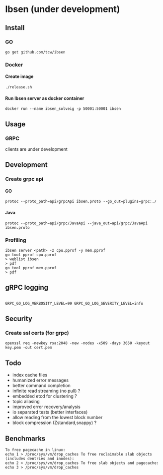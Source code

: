 # Ibsen (under development)

## Install

### GO

```shell script
go get github.com/tcw/ibsen
```

### Docker

#### Create image

```shell script
./release.sh

```

#### Run Ibsen server as docker container

```shell script
docker run --name ibsen_solveig -p 50001:50001 ibsen

```

## Usage

### GRPC

clients are under development

## Development

### Create grpc api

#### GO

```shell script
protoc --proto_path=api/grpcApi ibsen.proto --go_out=plugins=grpc:./
```

#### Java

```shell script
protoc --proto_path=api/grpc/JavaApi --java_out=api/grpc/JavaApi ibsen.proto
```

### Profiling

```shell script
ibsen server <path> -z cpu.pprof -y mem.pprof
go tool pprof cpu.pprof
> weblist ibsen
> pdf
go tool pprof mem.pprof
> pdf
```

## gRPC logging

```shell script

GRPC_GO_LOG_VERBOSITY_LEVEL=99 GRPC_GO_LOG_SEVERITY_LEVEL=info 

```

## Security

### Create ssl certs (for grpc)

```shell script
openssl req -newkey rsa:2048 -new -nodes -x509 -days 3650 -keyout key.pem -out cert.pem
```

## Todo

- index cache files
- humanized error messages
- better command completion
- infinite read streaming (no pull) ?
- embedded etcd for clustering ?
- topic aliasing
- improved error recovery/analysis
- io separated tests (better interfaces)
- allow reading from the lowest block number
- block compression (Zstandard,snappy) ?

## Benchmarks

```shell script
To free pagecache in linux:
echo 1 > /proc/sys/vm/drop_caches To free reclaimable slab objects (includes dentries and inodes):
echo 2 > /proc/sys/vm/drop_caches To free slab objects and pagecache:
echo 3 > /proc/sys/vm/drop_caches
```